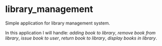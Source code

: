 # library_management
Simple application for library management system.

In this application I will handle: 
*adding book to library*,
*remove book from library*,
*issue book to user*,
*return book to library*,
*display books in library*.
